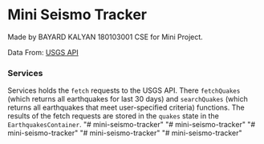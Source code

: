 # Mini Seismo Tracker
Made by BAYARD KALYAN 180103001 CSE for Mini Project.

Data From: 
[USGS API](https://earthquake.usgs.gov/fdsnws/event/1/)

### Services
Services holds the `fetch` requests to the USGS API. There `fetchQuakes` (which returns all earthquakes for last 30 days) and `searchQuakes` (which returns all earthquakes that meet user-specified criteria) functions. The results of the fetch requests are stored in the `quakes` state in the `EarthquakesContainer`. 
"# mini-seismo-tracker" 
"# mini-seismo-tracker" 
"# mini-seismo-tracker" 
"# mini-seismo-tracker" 
"# mini-seismo-tracker" 
